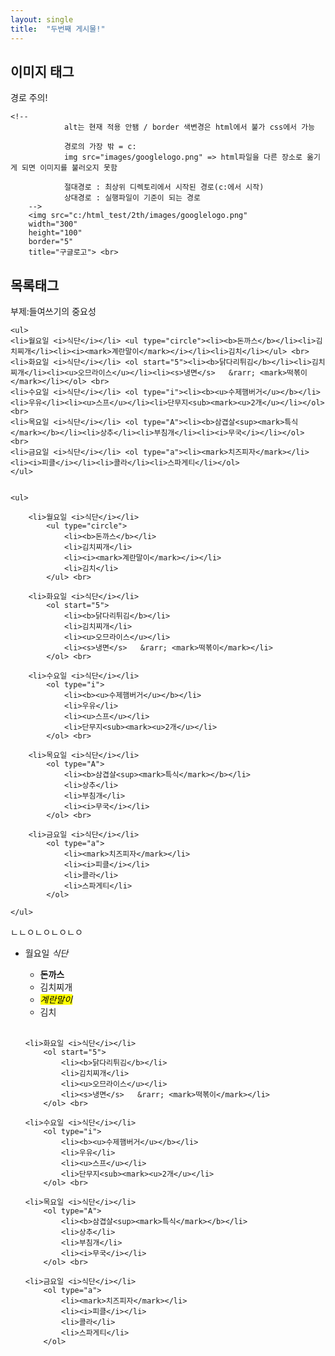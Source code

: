 ```yaml
---
layout: single
title:  "두번째 게시물!"
---
```




## 이미지 태그
경로 주의!

```
<!--
			alt는 현재 적용 안됌 / border 색변경은 html에서 불가 css에서 가능
		
			경로의 가장 밖 = c:
			img src="images/googlelogo.png" => html파일을 다른 장소로 옮기게 되면 이미지를 불러오지 못함
		
			절대경로 : 최상위 디렉토리에서 시작된 경로(c:에서 시작)
			상대경로 : 실행파일이 기준이 되는 경로
	-->
	<img src="c:/html_test/2th/images/googlelogo.png" 
	width="300"
	height="100"
	border="5"
	title="구글로고"> <br>
```

## 목록태그
부제:들여쓰기의 중요성





```
<ul>
<li>월요일 <i>식단</i></li> <ul type="circle"><li><b>돈까스</b></li><li>김치찌개</li><li><i><mark>계란말이</mark></i></li><li>김치</li></ul> <br>
<li>화요일 <i>식단</i></li> <ol start="5"><li><b>닭다리튀김</b></li><li>김치찌개</li><li><u>오므라이스</u></li><li><s>냉면</s>	&rarr; <mark>떡볶이</mark></li></ol> <br>
<li>수요일 <i>식단</i></li> <ol type="i"><li><b><u>수제햄버거</u></b></li><li>우유</li><li><u>스프</u></li><li>단무지<sub><mark><u>2개</u></li></ol> <br>
<li>목요일 <i>식단</i></li> <ol type="A"><li><b>삼겹살<sup><mark>특식</mark></b></li><li>상추</li><li>부침개</li><li><i>무국</i></li></ol> <br>
<li>금요일 <i>식단</i></li> <ol type="a"><li><mark>치즈피자</mark></li><li><i>피클</i></li><li>콜라</li><li>스파게티</li></ol>
</ul>


<ul>

	<li>월요일 <i>식단</i></li>
		<ul type="circle">
			<li><b>돈까스</b></li>
			<li>김치찌개</li>
			<li><i><mark>계란말이</mark></i></li>
			<li>김치</li>
		</ul> <br>

	<li>화요일 <i>식단</i></li>
		<ol start="5">
			<li><b>닭다리튀김</b></li>
			<li>김치찌개</li>
			<li><u>오므라이스</u></li>
			<li><s>냉면</s>	&rarr; <mark>떡볶이</mark></li>
		</ol> <br>

	<li>수요일 <i>식단</i></li>
		<ol type="i">
			<li><b><u>수제햄버거</u></b></li>
			<li>우유</li>
			<li><u>스프</u></li>
			<li>단무지<sub><mark><u>2개</u></li>
		</ol> <br>

	<li>목요일 <i>식단</i></li>
		<ol type="A">
			<li><b>삼겹살<sup><mark>특식</mark></b></li>
			<li>상추</li>
			<li>부침개</li>
			<li><i>무국</i></li>
		</ol> <br>

	<li>금요일 <i>식단</i></li>
		<ol type="a">
			<li><mark>치즈피자</mark></li>
			<li><i>피클</i></li>
			<li>콜라</li>
			<li>스파게티</li>
		</ol>

</ul>
```
ㄴㄴㅇㄴㅇㄴㅇㄴㅇ
<ul>
	<li>월요일 <i>식단</i></li>
		<ul type="circle">
			<li><b>돈까스</b></li>
			<li>김치찌개</li>
			<li><i><mark>계란말이</mark></i></li>
			<li>김치</li>
		</ul> <br>

	<li>화요일 <i>식단</i></li>
		<ol start="5">
			<li><b>닭다리튀김</b></li>
			<li>김치찌개</li>
			<li><u>오므라이스</u></li>
			<li><s>냉면</s>	&rarr; <mark>떡볶이</mark></li>
		</ol> <br>

	<li>수요일 <i>식단</i></li>
		<ol type="i">
			<li><b><u>수제햄버거</u></b></li>
			<li>우유</li>
			<li><u>스프</u></li>
			<li>단무지<sub><mark><u>2개</u></li>
		</ol> <br>

	<li>목요일 <i>식단</i></li>
		<ol type="A">
			<li><b>삼겹살<sup><mark>특식</mark></b></li>
			<li>상추</li>
			<li>부침개</li>
			<li><i>무국</i></li>
		</ol> <br>

	<li>금요일 <i>식단</i></li>
		<ol type="a">
			<li><mark>치즈피자</mark></li>
			<li><i>피클</i></li>
			<li>콜라</li>
			<li>스파게티</li>
		</ol>
</ul>

